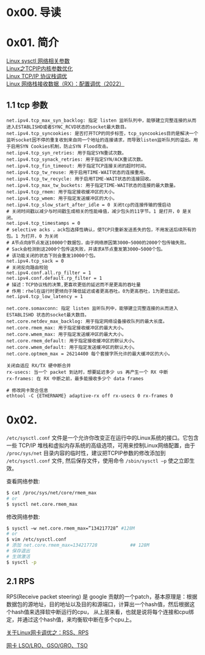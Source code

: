 # 0x00. 导读

# 0x01. 简介

[Linux sysctl 网络相关参数](https://lotabout.me/2021/Linux-TCP-Options/)  
[Linux之TCPIP内核参数优化](https://e-mailky.github.io/2017-01-14-proc-sys)  
[Linux TCP/IP 协议栈调优](https://199508.com/post/2204)  
[Linux 网络栈接收数据（RX）：配置调优（2022）](https://arthurchiao.art/blog/linux-net-stack-tuning-rx-zh/)

## 1.1 tcp 参数

```
net.ipv4.tcp_max_syn_backlog: 指定 listen 监听队列中，能够建立完整连接的从而进入ESTABLISHD或者SYNC_RCVD状态的socket最大数目。
net.ipv4.tcp_syncookies: 是否打开TCP的同步标签，tcp_syncookies目的是解决一个监听socket因不停的重复收到来自同一个地址的连接请求，而导致listen监听队列的溢出。用于启用SYN Cookies机制，防止SYN Flood攻击。
net.ipv4.tcp_syn_retries: 用于指定SYN重试次数。
net.ipv4.tcp_synack_retries: 用于指定SYN/ACK重试次数。
net.ipv4.tcp_fin_timeout: 用于指定TCP连接关闭的超时时间。
net.ipv4.tcp_tw_reuse: 用于启用TIME-WAIT状态的连接重用。
net.ipv4.tcp_tw_recycle: 用于启用TIME-WAIT状态的连接回收。
net.ipv4.tcp_max_tw_buckets: 用于指定TIME-WAIT状态的连接的最大数量。
net.ipv4.tcp_rmem: 用于指定接收缓冲区的大小。
net.ipv4.tcp_wmem: 用于指定发送缓冲区的大小。
net.ipv4.tcp_slow_start_after_idle = 0 关闭tcp的连接传输的慢启动
# 关闭时间戳以减少与时间戳生成相关的性能峰值，减少包头的11字节。1 是打开，0 是关闭。
net.ipv4.tcp_timestamps = 0
# selective acks ，ack包选择性确认，使TCP只重新发送丢失的包，不用发送后续所有的包。1 为打开，0 为关闭
# A节点向B节点发送10000个数据包，由于网络原因第3000~5000的2000个包传输失败。
# Sack会检测到这2000个包传送失败，并请求A节点重发第3000~5000个包。
# 该功能关闭的状态下则会重发10000个包。
net.ipv4.tcp_sack = 0
# 关闭反向路由校验
net.ipv4.conf.all.rp_filter = 1
net.ipv4.conf.default.rp_filter = 1
# 描述：TCP协议栈的决策,更喜欢更低的延迟而不是更高的吞吐量
# 作用：rhel在运行时更倾向于降低延迟或者更高吞吐。0为更高吞吐，1为更低延迟。
net.ipv4.tcp_low_latency = 1

net.core.somaxconn: 指定 listen 监听队列中，能够建立完整连接的从而进入 ESTABLISHD 状态的socket最大数目。
net.core.netdev_max_backlog: 用于指定网络设备接收队列的最大长度。
net.core.rmem_max: 用于指定接收缓冲区的最大大小。
net.core.wmem_max: 用于指定发送缓冲区的最大大小。
net.core.rmem_default: 用于指定接收缓冲区的默认大小。
net.core.wmem_default: 用于指定发送缓冲区的默认大小。
net.core.optmem_max = 26214400 每个套接字所允许的最大缓冲区的大小。

关闭自适应 RX/TX 硬中断合并
rx-usecs: 当一个 packet 到达时，想要延迟多少 us 再产生一个 RX 中断
rx-frames: 在 RX 中断之前，最多能接收多少个 data frames

# 修改网卡聚合信息
ethtool -C {ETHERNAME} adaptive-rx off rx-usecs 0 rx-frames 0
```

# 0x02. 

`/etc/sysctl.conf` 文件是一个允许你改变正在运行中的Linux系统的接口。它包含一些 TCP/IP 堆栈和虚拟内存系统的高级选项，可用来控制Linux网络配置，由于 `/proc/sys/net` 目录内容的临时性，建议把TCPIP参数的修改添加到 `/etc/sysctl.conf` 文件, 然后保存文件，使用命令 `/sbin/sysctl –p` 使之立即生效。

查看网络参数:
```bash
$ cat /proc/sys/net/core/rmem_max
# or
$ sysctl net.core.rmem_max
```

修改网络参数: 
```bash
$ sysctl –w net.core.rmem_max=”134217728” #128M
# or
$ vim /etc/sysctl.conf
# 添加 net.core.rmem_max=134217728			## 128M
# 保存退出
# 生效激活
$ sysctl -p
```

## 2.1 RPS

RPS(Receive packet steering) 是 google 贡献的一个patch，基本原理是：根据数据包的源地址，目的地址以及目的和源端口，计算出一个hash值，然后根据这个hash值来选择软中断运行的cpu， 从上层来看，也就是说将每个连接和cpu绑定，并通过这个hash值，来均衡软中断在多个cpu上。

[关于Linux网卡调优之：RSS、RPS](https://www.lsx.cool/archives/%E5%85%B3%E4%BA%8Elinux%E7%BD%91%E5%8D%A1%E8%B0%83%E4%BC%98%E4%B9%8Brpsreceivepacketsteering)

[网卡 LSO/LRO、GSO/GRO、TSO](https://www.lsx.cool/archives/wang-ka-lsolrogsogrotso)